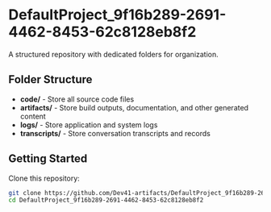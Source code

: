 # DefaultProject_9f16b289-2691-4462-8453-62c8128eb8f2
A structured repository with dedicated folders for organization.

## Folder Structure

- **code/** - Store all source code files
- **artifacts/** - Store build outputs, documentation, and other generated content
- **logs/** - Store application and system logs
- **transcripts/** - Store conversation transcripts and records

## Getting Started

Clone this repository:
```bash
git clone https://github.com/Dev41-artifacts/DefaultProject_9f16b289-2691-4462-8453-62c8128eb8f2
cd DefaultProject_9f16b289-2691-4462-8453-62c8128eb8f2
```
